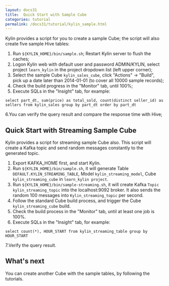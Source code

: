 ```yaml
---
layout: docs31
title:  Quick Start with Sample Cube
categories: tutorial
permalink: /docs31/tutorial/kylin_sample.html
---
```


Kylin provides a script for you to create a sample Cube; the script will also create five sample Hive tables:

1. Run `${KYLIN_HOME}/bin/sample.sh`; Restart Kylin server to flush the caches;
2. Logon Kylin web with default user and password ADMIN/KYLIN, select project `learn_kylin` in the project dropdown list (left upper corner);
3. Select the sample Cube `kylin_sales_cube`, click "Actions" -> "Build", pick up a date later than 2014-01-01 (to cover all 10000 sample records);
4. Check the build progress in the "Monitor" tab, until 100%;
5. Execute SQLs in the "Insight" tab, for example:

```
select part_dt, sum(price) as total_sold, count(distinct seller_id) as sellers from kylin_sales group by part_dt order by part_dt
```

 6.You can verify the query result and compare the response time with Hive;

   
## Quick Start with Streaming Sample Cube

Kylin provides a script for streaming sample Cube also. This script will create a Kafka topic and send random messages constantly to the generated topic.

1. Export KAFKA_HOME first, and start Kylin.
2. Run `${KYLIN_HOME}/bin/sample.sh`, it will generate Table `DEFAULT.KYLIN_STREAMING_TABLE`, Model `kylin_streaming_model`, Cube `kylin_streaming_cube` in `learn_kylin project`.
3. Run `${KYLIN_HOME}/bin/sample-streaming.sh`, it will create Kafka `Topic kylin_streaming_topic` into the localhost:9092 broker. It also sends the random 100 messages into `Kylin_streaming_topic` per second.
4. Follow the standard Cube build process, and trigger the Cube `kylin_streaming_cube` build.  
5. Check the build process in the "Monitor" tab, until at least one job is 100%.
6. Execute SQLs in the "Insight" tab, for example:

```
select count(*), HOUR_START from kylin_streaming_table group by HOUR_START
```

 7.Verify the query result.
 
## What's next

You can create another Cube with the sample tables, by following the tutorials.
